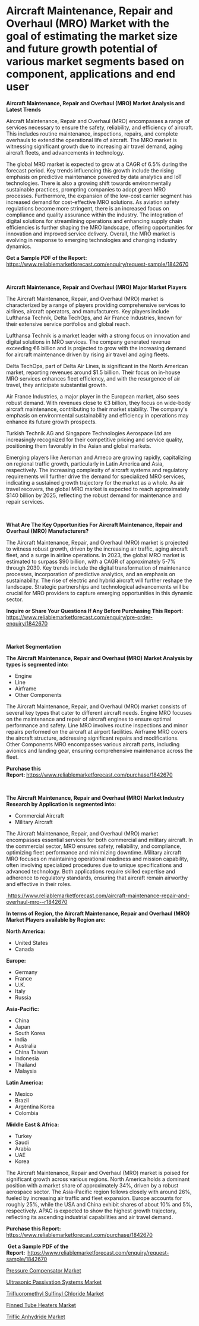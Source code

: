 <p><h1>Aircraft Maintenance, Repair and Overhaul (MRO) Market with the goal of estimating the market size and future growth potential of various market segments based on component, applications and end user</h1></p><p><strong>Aircraft Maintenance, Repair and Overhaul (MRO) Market Analysis and Latest Trends</strong></p>
<p><p>Aircraft Maintenance, Repair and Overhaul (MRO) encompasses a range of services necessary to ensure the safety, reliability, and efficiency of aircraft. This includes routine maintenance, inspections, repairs, and complete overhauls to extend the operational life of aircraft. The MRO market is witnessing significant growth due to increasing air travel demand, aging aircraft fleets, and advancements in technology.</p><p>The global MRO market is expected to grow at a CAGR of 6.5% during the forecast period. Key trends influencing this growth include the rising emphasis on predictive maintenance powered by data analytics and IoT technologies. There is also a growing shift towards environmentally sustainable practices, prompting companies to adopt green MRO processes. Furthermore, the expansion of the low-cost carrier segment has increased demand for cost-effective MRO solutions. As aviation safety regulations become more stringent, there is an increased focus on compliance and quality assurance within the industry. The integration of digital solutions for streamlining operations and enhancing supply chain efficiencies is further shaping the MRO landscape, offering opportunities for innovation and improved service delivery. Overall, the MRO market is evolving in response to emerging technologies and changing industry dynamics.</p></p>
<p><strong>Get a Sample PDF of the Report:&nbsp;</strong> <a href="https://www.reliablemarketforecast.com/enquiry/request-sample/1842670?utm_campaign=1124&utm_medium=2&utm_source=Github&utm_content=ia&utm_term=16102024&utm_id=aircraft-maintenance-repair-and-overhaul-mro">https://www.reliablemarketforecast.com/enquiry/request-sample/1842670</a></p>
<p>&nbsp;</p>
<p><strong>Aircraft Maintenance, Repair and Overhaul (MRO) Major Market Players</strong></p>
<p><p>The Aircraft Maintenance, Repair, and Overhaul (MRO) market is characterized by a range of players providing comprehensive services to airlines, aircraft operators, and manufacturers. Key players include Lufthansa Technik, Delta TechOps, and Air France Industries, known for their extensive service portfolios and global reach.</p><p>Lufthansa Technik is a market leader with a strong focus on innovation and digital solutions in MRO services. The company generated revenue exceeding €6 billion and is projected to grow with the increasing demand for aircraft maintenance driven by rising air travel and aging fleets.</p><p>Delta TechOps, part of Delta Air Lines, is significant in the North American market, reporting revenues around $1.5 billion. Their focus on in-house MRO services enhances fleet efficiency, and with the resurgence of air travel, they anticipate substantial growth.</p><p>Air France Industries, a major player in the European market, also sees robust demand. With revenues close to €3 billion, they focus on wide-body aircraft maintenance, contributing to their market stability. The company's emphasis on environmental sustainability and efficiency in operations may enhance its future growth prospects.</p><p>Turkish Technik AG and Singapore Technologies Aerospace Ltd are increasingly recognized for their competitive pricing and service quality, positioning them favorably in the Asian and global markets.</p><p>Emerging players like Aeroman and Ameco are growing rapidly, capitalizing on regional traffic growth, particularly in Latin America and Asia, respectively. The increasing complexity of aircraft systems and regulatory requirements will further drive the demand for specialized MRO services, indicating a sustained growth trajectory for the market as a whole. As air travel recovers, the global MRO market is expected to reach approximately $140 billion by 2025, reflecting the robust demand for maintenance and repair services.</p></p>
<p>&nbsp;</p>
<p><strong>What Are The Key Opportunities For Aircraft Maintenance, Repair and Overhaul (MRO) Manufacturers?</strong></p>
<p><p>The Aircraft Maintenance, Repair, and Overhaul (MRO) market is projected to witness robust growth, driven by the increasing air traffic, aging aircraft fleet, and a surge in airline operations. In 2023, the global MRO market is estimated to surpass $90 billion, with a CAGR of approximately 5-7% through 2030. Key trends include the digital transformation of maintenance processes, incorporation of predictive analytics, and an emphasis on sustainability. The rise of electric and hybrid aircraft will further reshape the landscape. Strategic partnerships and technological advancements will be crucial for MRO providers to capture emerging opportunities in this dynamic sector.</p></p>
<p><strong>Inquire or Share Your Questions If Any Before Purchasing This Report:</strong> <a href="https://www.reliablemarketforecast.com/enquiry/pre-order-enquiry/1842670?utm_campaign=1124&utm_medium=2&utm_source=Github&utm_content=ia&utm_term=16102024&utm_id=aircraft-maintenance-repair-and-overhaul-mro">https://www.reliablemarketforecast.com/enquiry/pre-order-enquiry/1842670</a></p>
<p>&nbsp;</p>
<p><strong>Market Segmentation</strong></p>
<p><strong>The Aircraft Maintenance, Repair and Overhaul (MRO) Market Analysis by types is segmented into:</strong></p>
<p><ul><li>Engine</li><li>Line</li><li>Airframe</li><li>Other Components</li></ul></p>
<p><p>The Aircraft Maintenance, Repair, and Overhaul (MRO) market consists of several key types that cater to different aircraft needs. Engine MRO focuses on the maintenance and repair of aircraft engines to ensure optimal performance and safety. Line MRO involves routine inspections and minor repairs performed on the aircraft at airport facilities. Airframe MRO covers the aircraft structure, addressing significant repairs and modifications. Other Components MRO encompasses various aircraft parts, including avionics and landing gear, ensuring comprehensive maintenance across the fleet.</p></p>
<p><strong>Purchase this Report:&nbsp;</strong><a href="https://www.reliablemarketforecast.com/purchase/1842670?utm_campaign=1124&utm_medium=2&utm_source=Github&utm_content=ia&utm_term=16102024&utm_id=aircraft-maintenance-repair-and-overhaul-mro">https://www.reliablemarketforecast.com/purchase/1842670</a></p>
<p>&nbsp;</p>
<p><strong>The Aircraft Maintenance, Repair and Overhaul (MRO) Market Industry Research by Application is segmented into:</strong></p>
<p><ul><li>Commercial Aircraft</li><li>Military Aircraft</li></ul></p>
<p><p>The Aircraft Maintenance, Repair, and Overhaul (MRO) market encompasses essential services for both commercial and military aircraft. In the commercial sector, MRO ensures safety, reliability, and compliance, optimizing fleet performance and minimizing downtime. Military aircraft MRO focuses on maintaining operational readiness and mission capability, often involving specialized procedures due to unique specifications and advanced technology. Both applications require skilled expertise and adherence to regulatory standards, ensuring that aircraft remain airworthy and effective in their roles.</p></p>
<p><a href="https://www.reliablemarketforecast.com/aircraft-maintenance-repair-and-overhaul-mro--r1842670?utm_campaign=1124&utm_medium=2&utm_source=Github&utm_content=ia&utm_term=16102024&utm_id=aircraft-maintenance-repair-and-overhaul-mro">&nbsp;https://www.reliablemarketforecast.com/aircraft-maintenance-repair-and-overhaul-mro--r1842670</a></p>
<p><strong>In terms of Region, the Aircraft Maintenance, Repair and Overhaul (MRO) Market Players available by Region are:</strong></p>
<p>
    <p> <strong> North America: </strong>
        <ul>
            <li>United States</li>
            <li>Canada</li>
        </ul>
        </p> 
    <p> <strong> Europe: </strong>
        <ul>
            <li>Germany</li>
            <li>France</li>
            <li>U.K.</li>
            <li>Italy</li>
            <li>Russia</li>
        </ul>
        </p> 
    <p> <strong> Asia-Pacific: </strong>
        <ul>
            <li>China</li>
            <li>Japan</li>
            <li>South Korea</li>
            <li>India</li>
            <li>Australia</li>
            <li>China Taiwan</li>
            <li>Indonesia</li>
            <li>Thailand</li>
            <li>Malaysia</li>
        </ul>
        </p> 
    <p> <strong> Latin America: </strong>
        <ul>
            <li>Mexico</li>
            <li>Brazil</li>
            <li>Argentina Korea</li>
            <li>Colombia</li>
        </ul>
        </p> 
    <p> <strong> Middle East & Africa: </strong>
        <ul>
            <li>Turkey</li>
            <li>Saudi</li>
            <li>Arabia</li>
            <li>UAE</li>
            <li>Korea</li>
        </ul>
    </p>
    </p>
<p><p>The Aircraft Maintenance, Repair and Overhaul (MRO) market is poised for significant growth across various regions. North America holds a dominant position with a market share of approximately 34%, driven by a robust aerospace sector. The Asia-Pacific region follows closely with around 26%, fueled by increasing air traffic and fleet expansion. Europe accounts for roughly 25%, while the USA and China exhibit shares of about 10% and 5%, respectively. APAC is expected to show the highest growth trajectory, reflecting its ascending industrial capabilities and air travel demand.</p></p>
<p><strong>Purchase this Report: </strong><a href="https://www.reliablemarketforecast.com/purchase/1842670?utm_campaign=1124&utm_medium=2&utm_source=Github&utm_content=ia&utm_term=16102024&utm_id=aircraft-maintenance-repair-and-overhaul-mro">https://www.reliablemarketforecast.com/purchase/1842670</a></p>
<p>&nbsp;<strong>Get a Sample PDF of the Report:&nbsp;&nbsp;</strong><a href="https://www.reliablemarketforecast.com/enquiry/request-sample/1842670?utm_campaign=1124&utm_medium=2&utm_source=Github&utm_content=ia&utm_term=16102024&utm_id=aircraft-maintenance-repair-and-overhaul-mro">https://www.reliablemarketforecast.com/enquiry/request-sample/1842670</a></p>
<p><strong></strong></p>
<p><p><a href="https://issuu.com/reportprime-2/docs/pressure-compensator-market-size-20_9214e8e9da0ec6?utm_campaign=1124&utm_medium=2&utm_source=Github&utm_content=ia&utm_term=16102024&utm_id=aircraft-maintenance-repair-and-overhaul-mro">Pressure Compensator Market</a></p><p><a href="https://github.com/bramarquesw0f/Market-Research-Report-List-1/blob/main/ultrasonic-passivation-systems-market.md?utm_campaign=1124&utm_medium=2&utm_source=Github&utm_content=ia&utm_term=16102024&utm_id=aircraft-maintenance-repair-and-overhaul-mro">Ultrasonic Passivation Systems Market</a></p><p><a href="https://www.linkedin.com/pulse/trifluoromethyl-sulfinyl-chloride-industry-sector-new-technologies-4hooc?utm_campaign=1124&utm_medium=2&utm_source=Github&utm_content=ia&utm_term=16102024&utm_id=aircraft-maintenance-repair-and-overhaul-mro">Trifluoromethyl Sulfinyl Chloride Market</a></p><p><a href="https://issuu.com/reportprime-2/docs/finned-tube-heaters-market-size-203_2b66c5a55a70ae?utm_campaign=1124&utm_medium=2&utm_source=Github&utm_content=ia&utm_term=16102024&utm_id=aircraft-maintenance-repair-and-overhaul-mro">Finned Tube Heaters Market</a></p><p><a href="https://www.linkedin.com/pulse/triflic-anhydride-market-global-regional-analysis-focus-region-n04qc?utm_campaign=1124&utm_medium=2&utm_source=Github&utm_content=ia&utm_term=16102024&utm_id=aircraft-maintenance-repair-and-overhaul-mro">Triflic Anhydride Market</a></p></p>